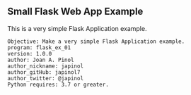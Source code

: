 ## Small Flask Web App Example
This is a very simple Flask Application example.

	Objective: Make a very simple Flask Application example. 
	program: flask_ex_01
	version: 1.0.0
	author: Joan A. Pinol
	author_nickname: japinol
	author_gitHub: japinol7
	author_twitter: @japinol
	Python requires: 3.7 or greater.

